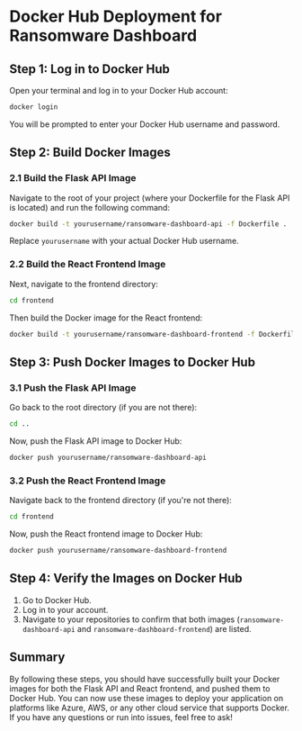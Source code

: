 # Docker Hub Deployment for Ransomware Dashboard

## Step 1: Log in to Docker Hub
Open your terminal and log in to your Docker Hub account:

```bash
docker login
```
You will be prompted to enter your Docker Hub username and password.

## Step 2: Build Docker Images

### 2.1 Build the Flask API Image
Navigate to the root of your project (where your Dockerfile for the Flask API is located) and run the following command:

```bash
docker build -t yourusername/ransomware-dashboard-api -f Dockerfile .
```
Replace `yourusername` with your actual Docker Hub username.

### 2.2 Build the React Frontend Image
Next, navigate to the frontend directory:

```bash
cd frontend
```
Then build the Docker image for the React frontend:

```bash
docker build -t yourusername/ransomware-dashboard-frontend -f Dockerfile .
```

## Step 3: Push Docker Images to Docker Hub

### 3.1 Push the Flask API Image
Go back to the root directory (if you are not there):

```bash
cd ..
```
Now, push the Flask API image to Docker Hub:

```bash
docker push yourusername/ransomware-dashboard-api
```

### 3.2 Push the React Frontend Image
Navigate back to the frontend directory (if you're not there):

```bash
cd frontend
```
Now, push the React frontend image to Docker Hub:

```bash
docker push yourusername/ransomware-dashboard-frontend
```

## Step 4: Verify the Images on Docker Hub
1. Go to Docker Hub.
2. Log in to your account.
3. Navigate to your repositories to confirm that both images (`ransomware-dashboard-api` and `ransomware-dashboard-frontend`) are listed.

## Summary
By following these steps, you should have successfully built your Docker images for both the Flask API and React frontend, and pushed them to Docker Hub. You can now use these images to deploy your application on platforms like Azure, AWS, or any other cloud service that supports Docker. If you have any questions or run into issues, feel free to ask!
```
